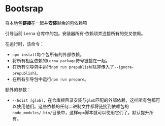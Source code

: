 # Bootsrap

将本地包**链接**在一起并**安装**剩余的包依赖项

引导当前 Lerna 仓库中的包。安装器所有·依赖项并连接所有的交叉依赖。

在运行时，该命令：

- `npm install`每个包所有的外部依赖。
- 将所有相互依赖的`Lerna package`符号链接在一起。
- 在所有引导包中运行`npm run prepublish`(除非传入了`--ignore-prepublish`)。
- 在所有引导包中运行`npm run prepare`。

额外的参数：

- `--hoist [glob]`，在仓库根目录安装与`glob`匹配的外部依赖，这样所有包都可以使用他们。这些依赖的任何二进制文件都将链接到依赖包的`node_modules/.bin/`目录中，这样`npm`脚本就可以使用它们了。默认提升所有。
